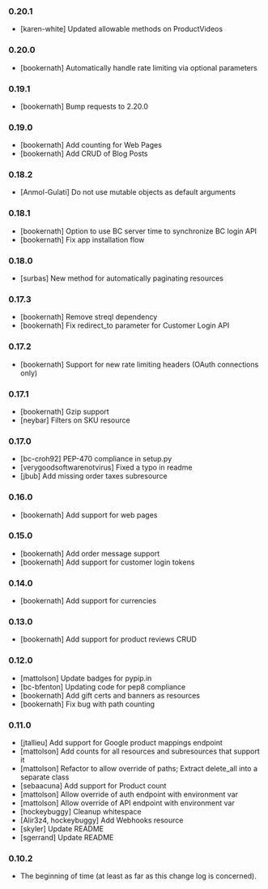 ### 0.20.1
* [karen-white] Updated allowable methods on ProductVideos

### 0.20.0
* [bookernath] Automatically handle rate limiting via optional parameters

### 0.19.1
* [bookernath] Bump requests to 2.20.0

### 0.19.0
* [bookernath] Add counting for Web Pages
* [bookernath] Add CRUD of Blog Posts

### 0.18.2
* [Anmol-Gulati] Do not use mutable objects as default arguments

### 0.18.1
* [bookernath] Option to use BC server time to synchronize BC login API
* [bookernath] Fix app installation flow

### 0.18.0
* [surbas] New method for automatically paginating resources

### 0.17.3
* [bookernath] Remove streql dependency
* [bookernath] Fix redirect_to parameter for Customer Login API

### 0.17.2
* [bookernath] Support for new rate limiting headers (OAuth connections only)

### 0.17.1
* [bookernath] Gzip support
* [neybar] Filters on SKU resource

### 0.17.0
* [bc-croh92] PEP-470 compliance in setup.py
* [verygoodsoftwarenotvirus] Fixed a typo in readme
* [jbub] Add missing order taxes subresource

### 0.16.0
* [bookernath] Add support for web pages

### 0.15.0
* [bookernath] Add order message support
* [bookernath] Add support for customer login tokens

### 0.14.0
* [bookernath] Add support for currencies

### 0.13.0
* [bookernath] Add support for product reviews CRUD

### 0.12.0
* [mattolson] Update badges for pypip.in
* [bc-bfenton] Updating code for pep8 compliance
* [bookernath] Add gift certs and banners as resources
* [bookernath] Fix bug with path counting

### 0.11.0

* [jtallieu] Add support for Google product mappings endpoint
* [mattolson] Add counts for all resources and subresources that support it
* [mattolson] Refactor to allow override of paths; Extract delete_all into a separate class
* [sebaacuna] Add support for Product count
* [mattolson] Allow override of auth endpoint with environment var
* [mattolson] Allow override of API endpoint with environment var
* [hockeybuggy] Cleanup whitespace
* [Alir3z4, hockeybuggy] Add Webhooks resource
* [skyler] Update README
* [sgerrand] Update README


### 0.10.2

* The beginning of time (at least as far as this change log is concerned).
